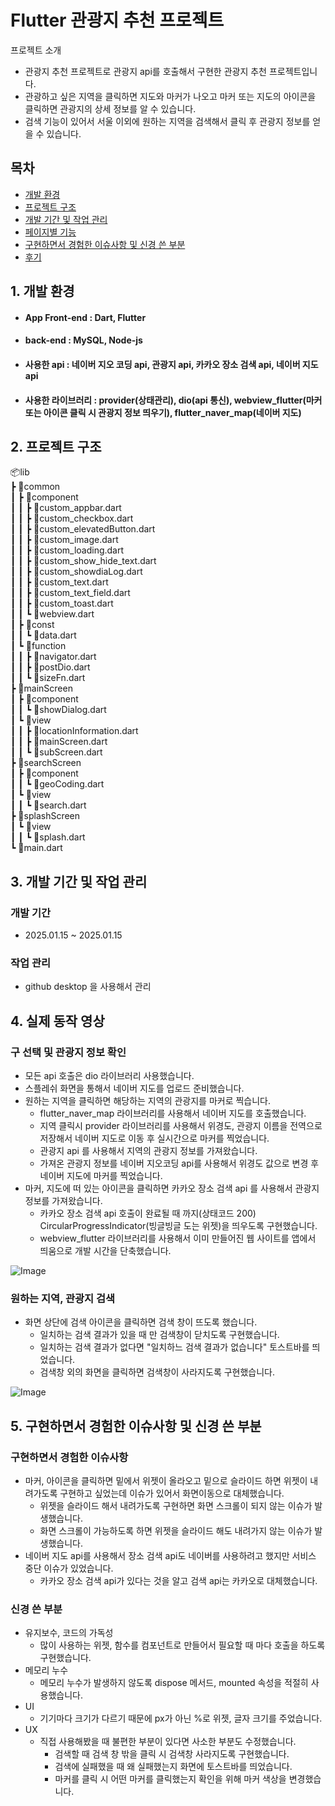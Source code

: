 # **Flutter 관광지 추천 프로젝트**

프로젝트 소개
- 관광지 추천 프로젝트로 관광지 api를 호출해서 구현한 관광지 추천 프로젝트입니다.
- 관광하고 싶은 지역을 클릭하면 지도와 마커가 나오고 마커 또는 지도의 아이콘을 클릭하면 관광지의 상세 정보를 알 수 있습니다.
- 검색 기능이 있어서 서울 이외에 원하는 지역을 검색해서 클릭 후 관광지 정보를 얻을 수 있습니다.

## 목차
- [개발 환경](#1-개발-환경)
- [프로젝트 구조](#2-프로젝트-구조)
- [개발 기간 및 작업 관리](#3-개발-기간-및-작업-관리)
- [페이지별 기능](#4-페이지별-기능)
- [구현하면서 경험한 이슈사항 및 신경 쓴 부분](#5-구현하면서-경험한-이슈사항-및-신경-쓴-부분)
- [후기](#5-후기)

## 1. 개발 환경
- #### App Front-end : Dart, Flutter
- #### back-end : MySQL, Node-js
- #### 사용한 api : 네이버 지오 코딩 api, 관광지 api, 카카오 장소 검색 api, 네이버 지도 api
- #### 사용한 라이브러리 : provider(상태관리), dio(api 통신), webview_flutter(마커 또는 아이콘 클릭 시 관광지 정보 띄우기), flutter_naver_map(네이버 지도)

## 2. 프로젝트 구조
📦lib <br/> 
 ┣ 📂common <br/> 
 ┃ ┣ 📂component <br/> 
 ┃ ┃ ┣ 📜custom_appbar.dart <br/> 
 ┃ ┃ ┣ 📜custom_checkbox.dart <br/> 
 ┃ ┃ ┣ 📜custom_elevatedButton.dart <br/> 
 ┃ ┃ ┣ 📜custom_image.dart <br/> 
 ┃ ┃ ┣ 📜custom_loading.dart <br/> 
 ┃ ┃ ┣ 📜custom_show_hide_text.dart <br/> 
 ┃ ┃ ┣ 📜custom_showdiaLog.dart <br/> 
 ┃ ┃ ┣ 📜custom_text.dart <br/> 
 ┃ ┃ ┣ 📜custom_text_field.dart <br/> 
 ┃ ┃ ┣ 📜custom_toast.dart <br/> 
 ┃ ┃ ┗ 📜webview.dart <br/> 
 ┃ ┣ 📂const <br/> 
 ┃ ┃ ┗ 📜data.dart <br/> 
 ┃ ┗ 📂function <br/> 
 ┃ ┃ ┣ 📜navigator.dart <br/> 
 ┃ ┃ ┣ 📜postDio.dart <br/> 
 ┃ ┃ ┗ 📜sizeFn.dart <br/> 
 ┣ 📂mainScreen <br/> 
 ┃ ┣ 📂component <br/> 
 ┃ ┃ ┗ 📜showDialog.dart <br/> 
 ┃ ┗ 📂view <br/> 
 ┃ ┃ ┣ 📜locationInformation.dart <br/> 
 ┃ ┃ ┣ 📜mainScreen.dart <br/> 
 ┃ ┃ ┗ 📜subScreen.dart <br/> 
 ┣ 📂searchScreen <br/> 
 ┃ ┣ 📂component <br/> 
 ┃ ┃ ┗ 📜geoCoding.dart <br/> 
 ┃ ┗ 📂view <br/> 
 ┃ ┃ ┗ 📜search.dart <br/> 
 ┣ 📂splashScreen <br/> 
 ┃ ┗ 📂view <br/> 
 ┃ ┃ ┗ 📜splash.dart <br/> 
 ┗ 📜main.dart <br/> 

 ## 3. 개발 기간 및 작업 관리
 ### 개발 기간
 - 2025.01.15 ~ 2025.01.15
 ### 작업 관리
 - github desktop 을 사용해서 관리

## 4. 실제 동작 영상
### 구 선택 및 관광지 정보 확인
- 모든 api 호출은 dio 라이브러리 사용했습니다.
- 스플레쉬 화면을 통해서 네이버 지도를 업로드 준비했습니다.
- 원하는 지역을 클릭하면 해당하는 지역의 관광지를 마커로 찍습니다.
  - flutter_naver_map 라이브러리를 사용해서 네이버 지도를 호출했습니다.
  - 지역 클릭시 provider 라이브러리를 사용해서 위경도, 관광지 이름을 전역으로 저장해서 네이버 지도로 이동 후 실시간으로 마커를 찍었습니다.
  - 관광지 api 를 사용해서 지역의 관광지 정보를 가져왔습니다.
  - 가져온 관광지 정보를 네이버 지오코딩 api를 사용해서 위경도 값으로 변경 후 네이버 지도에 마커를 찍었습니다.
- 마커, 지도에 떠 있는 아이콘을 클릭하면 카카오 장소 검색 api 를 사용해서 관광지 정보를 가져왔습니다.
  - 카카오 장소 검색 api 호출이 완료될 때 까지(상태코드 200) CircularProgressIndicator(빙글빙글 도는 위젯)을 띄우도록 구현했습니다.
  - webview_flutter 라이브러리를 사용해서 이미 만들어진 웹 사이트를 앱에서 띄움으로 개발 시간을 단축했습니다. 

![Image](https://github.com/user-attachments/assets/8816050b-f5b1-4240-b8a1-6ccd41c6fa50)

### 원하는 지역, 관광지 검색
- 화면 상단에 검색 아이콘을 클릭하면 검색 창이 뜨도록 했습니다.
  - 일치하는 검색 결과가 있을 때 만 검색창이 닫치도록 구현했습니다.
  - 일치하는 검색 결과가 없다면 "일치하느 검색 결과가 없습니다" 토스트바를 띄었습니다.
  - 검색창 외의 화면을 클릭하면 검색창이 사라지도록 구현했습니다.

![Image](https://github.com/user-attachments/assets/fb8117d3-5f7c-4041-8c3f-10b7b3dfcd4f)

## 5. 구현하면서 경험한 이슈사항 및 신경 쓴 부분
### 구현하면서 경험한 이슈사항
- 마커, 아이콘을 클릭하면 밑에서 위젯이 올라오고 밑으로 슬라이드 하면 위젯이 내려가도록 구현하고 싶었는데 이슈가 있어서 화면이동으로 대체했습니다.
  - 위젯을 슬라이드 해서 내려가도록 구현하면 화면 스크롤이 되지 않는 이슈가 발생했습니다.
  - 화면 스크롤이 가능하도록 하면 위젯을 슬라이드 해도 내려가지 않는 이슈가 발생했습니다.
- 네이버 지도 api를 사용해서 장소 검색 api도 네이버를 사용하려고 했지만 서비스 중단 이슈가 있었습니다.
  - 카카오 장소 검색 api가 있다는 것을 알고 검색 api는 카카오로 대체했습니다.
 
### 신경 쓴 부분
- 유지보수, 코드의 가독성
  - 많이 사용하는 위젯, 함수를 컴포넌트로 만들어서 필요할 때 마다 호출을 하도록 구현했습니다.
- 메모리 누수
  - 메모리 누수가 발생하지 않도록 dispose 메서드, mounted 속성을 적절히 사용했습니다.
- UI
  - 기기마다 크기가 다르기 때문에 px가 아닌 %로 위젯, 글자 크기를 주었습니다.
- UX
  - 직접 사용해봤을 때 불편한 부분이 있다면 사소한 부분도 수정했습니다.
    - 검색할 때 검색 창 밖을 클릭 시 검색창 사라지도록 구현했습니다.
    - 검색에 실패했을 때 왜 실패했는지 화면에 토스트바를 띄었습니다.
    - 마커를 클릭 시 어떤 마커를 클릭했는지 확인을 위해 마커 색상을 변경했습니다.

